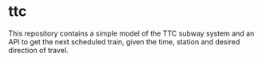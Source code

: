# ttc

This repository contains a simple model of the TTC subway system and an API to get the next scheduled train, given the time, station and desired direction of travel.